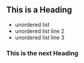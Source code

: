 ## This is a Heading
* unordered list
* unordered list line 2
* unordered list line 3

### This is the next Heading


